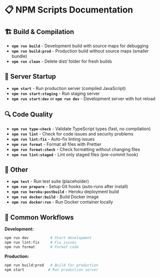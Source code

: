 # 📋 NPM Scripts Documentation

## 🏗️ **Build & Compilation**

- **`npm run build`** - Development build with source maps for debugging
- **`npm run build:prod`** - Production build without source maps (smaller bundle)
- **`npm run clean`** - Delete dist/ folder for fresh builds

## 🚀 **Server Startup**

- **`npm start`** - Run production server (compiled JavaScript)
- **`npm run start:staging`** - Run staging server
- **`npm run start:dev`** or **`npm run dev`** - Development server with hot reload

## 🔍 **Code Quality**

- **`npm run type-check`** - Validate TypeScript types (fast, no compilation)
- **`npm run lint`** - Check for code issues and security problems
- **`npm run lint:fix`** - Auto-fix linting issues
- **`npm run format`** - Format all files with Prettier
- **`npm run format:check`** - Check formatting without changing files
- **`npm run lint:staged`** - Lint only staged files (pre-commit hook)

## 🔧 **Other**

- **`npm test`** - Run test suite (placeholder)
- **`npm run prepare`** - Setup Git hooks (auto-runs after install)
- **`npm run heroku-postbuild`** - Heroku deployment build
- **`npm run docker:build`** - Build Docker image
- **`npm run docker:run`** - Run Docker container locally

## 🔄 **Common Workflows**

**Development:**

```bash
npm run dev          # Start development
npm run lint:fix     # Fix issues
npm run format       # Format code
```

**Production:**

```bash
npm run build:prod   # Build for production
npm start           # Run production server
```

```

```
